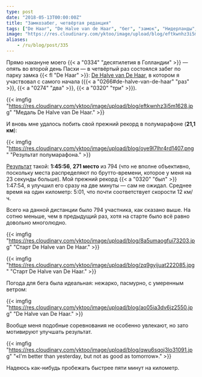 ```yaml
---
type: post
date: "2018-05-13T00:00:00Z"
title: "Замкозабег, четвёртая редакция"
tags: ["De Haar", "De Halve van de Haar", "бег", "замок", "Нидерланды", "полумарафон", "спорт"]
image: "https://res.cloudinary.com/yktoo/image/upload/blog/eftkwnhz3i5m1628.jpg"
aliases:
    - /ru/blog/post/335
---
```


Прямо накануне моего {{< a "0334" "десятилетия в Голландии" >}} — опять во второй день Пасхи — в четвёртый раз состоялся забег по парку замка {{< fl "De Haar" >}}: [De Halve van De Haar](http://www.dehalvevandehaar.nl/), в котором я участвовал с самого начала ({{< a "0266#de-halve-van-de-haar" "раз" >}}, {{< a "0274" "два" >}}, {{< a "0320" "три" >}}).

<!--more-->

{{< imgfig "https://res.cloudinary.com/yktoo/image/upload/blog/eftkwnhz3i5m1628.jpg" "Медаль De Halve van De Haar." >}}

И вновь мне удалось побить свой прежний рекорд в полумарафоне (**21,1 км**):

{{< imgfig "https://res.cloudinary.com/yktoo/image/upload/blog/oye9l7lhr4rd1407.png" "Результат полумарафона." >}}

[Результат](https://evenementen.uitslagen.nl/2018/dehalvevandehaar/details.php?s=21071) такой: **1:45:56**, **271 место** из 794 (что не вполне объективно, поскольку места распределяют по брутто-времени, которое у меня на 23 секунды больше). Мой прежний рекорд {{< a "0320" "был" >}} 1:47:54, я улучшил его сразу на две минуты — сам не ожидал. Среднее время на один километр: 5:01, что почти соответствует скорости 12 км/ч.

Всего на данной дистанции было 794 участника, как сказано выше. На сотню меньше, чем в предыдущий раз, хотя на старте было всё равно довольно многолюдно.

{{< imgfig "https://res.cloudinary.com/yktoo/image/upload/blog/8a5umaogfui73203.jpg" "Старт De Halve van De Haar." >}}

{{< imgfig "https://res.cloudinary.com/yktoo/image/upload/blog/zq9gyijuat222085.jpg" "Старт De Halve van De Haar." >}}

Погода для бега была идеальная: нежарко, пасмурно, с умеренным ветром:

{{< imgfig "https://res.cloudinary.com/yktoo/image/upload/blog/ao05ia3dv6jz2550.jpg" "De Halve van De Haar." >}}

Вообще меня подобные соревнования не особенно увлекают, но зато мотивируют улучшать результат.

{{< imgfig "https://res.cloudinary.com/yktoo/image/upload/blog/qwu6sqoj3lo31091.jpg" "«I'm better than yesterday, but not as good as tomorrow»." >}}

Надеюсь как-нибудь пробежать быстрее пяти минут на километр.
